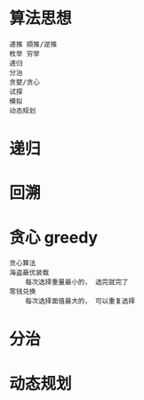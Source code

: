 # 算法思想


```
递推 顺推/逆推
枚举 穷举
递归
分治
贪婪/贪心
试探
模拟
动态规划
```

# 递归

# 回溯

# 贪心 greedy

```
贪心算法
海盗最优装载
    每次选择重量最小的， 选完就完了
零钱兑换
    每次选择面值最大的， 可以重复选择

```
# 分治

# 动态规划